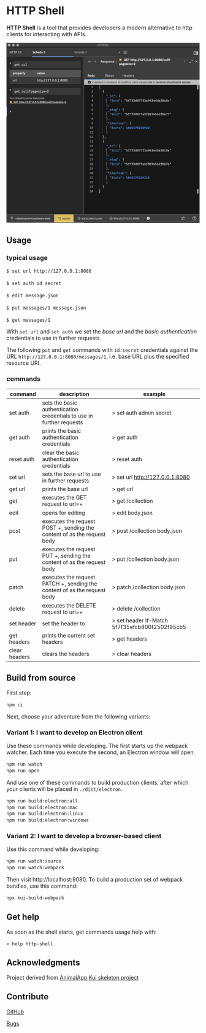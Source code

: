 # HTTP Shell

**HTTP Shell** is a tool that provides developers a modern alternative to http clients for interacting with APIs.

![HTTP Shell Image](./plugins/plugin-client-default/images/httpshellImage.png)

## Usage

### typical usage

```
$ set url http://127.0.0.1:8080

$ set auth id secret

$ edit message.json

$ put messages/1 message.json

$ get messages/1
```

With `set url` and `set auth` we set the *base url* and the *basic authentication* credentials  to use in further requests. 

The following `put` and `get` commands with `id:secret` credentials against the URL `http://127.0.0.1:8080/messages/1`, i.e. base URL plus the specified resource URI.

### commands

| command | description | example
|---|---|---|
| set auth <id> <password> | sets the basic authentication credentials to use in further requests | > set auth admin secret |
| get auth | prints the basic authentication credentials | > get auth |
| reset auth | clear the basic authentication credentials | > reset auth |
| set url <url> | sets the base url to use in further requests | > set url http://127.0.0.1:8080 |
| get url | prints the base url | > get url |
| get <uri> | executes the GET request to url=<base-url>+<uri> | > get /collection |
| edit <file> | opens <file> for editing | > edit body.json |
| post <uri> <file> | executes the request POST <base-url>+<uri>, sending the content of <file> as the request body | > post /collection body.json |
| put <uri> <file> | executes the request PUT <base-url>+<uri>, sending the content of <file> as the request body | > put /collection body.json |
| patch <uri> <file> | executes the request PATCH <base-url>+<uri>, sending the content of <file> as the request body | > patch /collection body.json |
| delete <uri> | executes the DELETE request to url=<base-url>+<uri> | > delete /collection |
| set header <name> <value> | set the header <name> to <value> | > set header If-Match 5f7f35efcb800f2502f95cb5 |
| get headers | prints the current set headers | > get headers |
| clear headers | clears the headers | > clear headers |



## Build from source

First step:

```sh
npm ci
```

Next, choose your adventure from the following variants:

### Variant 1: I want to develop an Electron client

Use these commands while developing. The first starts up the webpack
watcher. Each time you execute the second, an Electron window will
open.

```sh
npm run watch
npm run open
```

And use one of these commands to build production clients, after which
your clients will be placed in `./dist/electron`.

```sh
npm run build:electron:all
npm run build:electron:mac
npm run build:electron:linux
npm run build:electron:windows
```

### Variant 2: I want to develop a browser-based client

Use this command while developing:

```sh
npm run watch:source
npm run watch:webpack
```

Then visit http://localhost:9080. To build a production set of webpack
bundles, use this command:

```sh
npx kui-build-webpack
```

## Get help

As soon as the shell starts, get commands usage help with:

```
> help http-shell
```

## Acknowledgments

Project derived from [AnimalApp Kui skeleton project](https://github.com/IBM/kui/tree/master/docs/example/AnimalApp)

## Contribute

[GitHub](https://github.com/softinstigate/http-shell "HTTP Shell's GitHub page")

[Bugs](https://github.com/softinstigate/http-shell/issues/new "HTTP Shell's bug reporting page")
